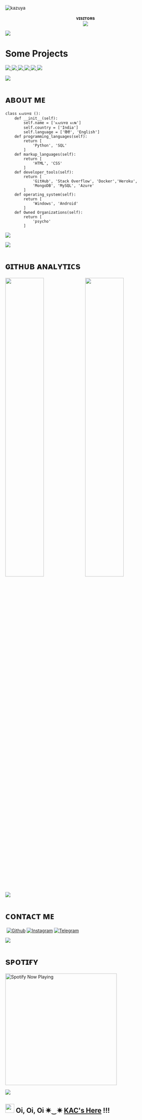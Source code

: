 
![kazuya](https://telegra.ph/file/d5101bc31caa7d55d1b0e.jpg)

<p align="center">
    <b>ᴠɪsɪᴛᴏʀs</b><br>
       <img align="middle" src="https://profile-counter.glitch.me/spryslade/count.svg" />
</p>

[<img src="https://github.com/spryslade/Slade-Git-Readme/blob/master/resources/hr.gif"/>](https://github.com/spryslade)

# Some Projects

<a href="https://ITZ-KAZUYA.github.io/movies-clann/">
  <img src="https://github-readme-stats.vercel.app/api/pin/?username=ITZ-KAZUYA&repo=movies-clann&cache_seconds=86400&theme=gotham">
</a>

<a href="https://github.com/ITZ-KAZUYA/AnimeeEZ">
  <img src="https://github-readme-stats.vercel.app/api/pin/?username=ITZ-KAZUYA&repo=AnimeeEZ&cache_seconds=86400&theme=gotham">
</a>

<a href="https://github.com/ITZ-KAZUYA/AI-ROBOT">
  <img src="https://github-readme-stats.vercel.app/api/pin/?username=ITZ-KAZUYA&repo=AI-ROBOT&cache_seconds=86400&theme=gotham">
</a>

<a href="https://github.com/ITZ-KAZUYA/AnimeTV">
  <img src="https://github-readme-stats.vercel.app/api/pin/?username=ITZ-KAZUYA&repo=AnimeTV&cache_seconds=86400&theme=gotham">
</a>

<a href="https://github.com/ITZ-KAZUYA/Anime-clan">
  <img src="https://github-readme-stats.vercel.app/api/pin/?username=ITZ-KAZUYA&repo=Anime-clan&cache_seconds=86400&theme=gotham">
</a>

<a href="https://github.com/ITZ-KAZUYA/music-player">
  <img src="https://github-readme-stats.vercel.app/api/pin/?username=ITZ-KAZUYA&repo=music-player&cache_seconds=86400&theme=gotham">
</a>

[<img src="https://github.com/spryslade/Slade-Git-Readme/blob/master/resources/hr.gif"/>](https://github.com/itz-kazuya)

<h1> <href="https://github.com/spryslade/Slade-Git-Readme/blob/master/resources/anon.webp" width="55px"> ᴀʙᴏᴜᴛ ᴍᴇ </h1>

```python3
class ᴋᴧᴢυʏα ():
    def __init__(self):
        self.name = ['ᴋᴧᴢυʏα ᴋᴜɴ']
        self.country = ['India']
        self.language = ['हिंदी', 'English']
    def programming_languages(self):
        return [
            'Python', 'SQL'
        ]
    def markup_languages(self):
        return [
            'HTML', 'CSS'
        ]
    def developer_tools(self):
        return [
            'GitHub', 'Stack Overflow', 'Docker','Heroku',
            'MongoDB', 'MySQL', 'Azure'
        ]
    def operating_system(self):
        return [
            'Windows', 'Android'
        ]
    def Owned Organizations(self):
        return [
            'psycho'
        ]
 ```
 [<img src="https://github.com/itz-kazuya/Slade-Git-Readme/blob/master/resources/hr.gif"/>](https://github.com/ITZ-KAZUYA)

[<img src="https://github.com/spryslade/Slade-Git-Readme/blob/master/resources/hr.gif"/>](https://github.com/ITZ-KAZUYA)
   
<h1> <href = "https://github.com/ITZ-KAZUYA/slade-Git-Readme/blob/master/resources/analytics.webp" width="57px"> ɢɪᴛʜᴜʙ ᴀɴᴀʟʏᴛɪᴄs </h1>

[<img src="https://github-readme-stats.vercel.app/api?username=ITZ-KAZUYA&count_private=true&show_icons=true&theme=chartreuse-dark&custom_title=ᴋᴧᴢυʏα%27S+Github+Stats:-&include_all_commits=true&hide_border=true&bg_color=000000" width="49%">](https://github.com/ITZ-KAZUYA)  [<img src="https://github-readme-streak-stats.herokuapp.com/?user=ITZ-KAZUYA&theme=chartreuse-dark&hide_border=True&bg_color=000000" width="49%">](https://github.com/itz-kazuya)

[<img src="https://github.com/ITZ-KAZUYA/Slade-Git-Readme/blob/master/resources/hr.gif"/>](https://github.com/ITZ-KAZUYA)
    
<h1> <href="https://github.com/ITZ-KAZUYA/Slade-Git-Readme/blob/master/resources/anon.webp" width="55px">  ᴄᴏɴᴛᴀᴄᴛ ᴍᴇ</h1>
    
<a href="https://open.spotify.com/user/dfrjnf1uxpkfzb2yes1mj9sqx?si=F7PO8_ALQrK5tTFp5Adskg&utm_source=copy-link"><img src="https://img.shields.io/badge/Spotify-1ED760?&style=for-the-badge&logo=spotify&logoColor=white" alt="" srcset=""></a>
[![Github](https://img.shields.io/badge/-Github-181717?style=for-the-badge&logo=Github&logoColor=white)](https://github.com/ITZ-KAZUYA)
[![Instagram](https://img.shields.io/badge/Instagram-Maroon?style=for-the-badge&logo=instagram&logoColor=white)](https://www.instagram.com/x.e.n.o.x)
[![Telegram](https://img.shields.io/badge/Telegram-2CA5E0?style=for-the-badge&logo=telegram&logoColor=white)](https://t.me/kazuya_sensei)
  
[<img src="https://github.com/itz-kazuya/Slade-Git-Readme/blob/master/resources/hr.gif"/>](https://github.com/itz-kazuya)

<h1> <href="https://github.com/spryslade/Slade-Git-Readme/blob/master/resources/anon.webp" width="55px">  sᴘᴏᴛɪғʏ</h1>
    
<a href="https://open.spotify.com/user/dfrjnf1uxpkfzb2yes1mj9sqx?si=pVC68Dc_Sn2xtUU52YNMuw&utm_source=copy-link" target="_blank"><img src="https://now-playing-on-spotify.vercel.app/api/spotify" alt="Spotify Now Playing" width="350"/></a>
</p>

[<img src="https://github.com/spryslade/Slade-Git-Readme/blob/master/resources/hr.gif"/>](https://github.com/ITZ-KAZUYA)


## <img src="https://user-images.githubusercontent.com/CAACAgEAAxkBAAENsf1jnfvL3qh0EmkcoQABJfpCdHBgohEAAn0AA8CsCCMGBkWpioLI2CwE.gif" width="28px"> Oi, Oi, Oi ✷⁠‿⁠✷ [KAC's Here](https://github.com/KAC-CHAN) !!!


